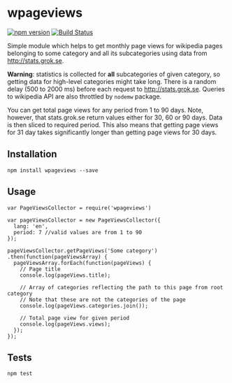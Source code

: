 # wpageviews
[![npm version](https://badge.fury.io/js/wpageviews.svg)](https://badge.fury.io/js/wpageviews)
[![Build Status](https://travis-ci.org/variar/wpageviews.svg)](https://travis-ci.org/variar/wpageviews)

Simple module which helps to get monthly page views for wikipedia pages
belonging to some category and all its subcategories using data from http://stats.grok.se.

**Warning**: statistics is collected for **all** subcategories of given
category, so getting data for high-level categories might take long. There is a random delay (500 to 2000 ms) before each request to  http://stats.grok.se.
Queries to wikipedia API are also throttled by `nodemw` package.

You can get total page views for any period from 1 to 90 days. Note, however,
that stats.grok.se return values either for 30, 60 or 90 days. Data is then
sliced to required period. This also means that getting page views for 31 day
takes significantly longer than getting page views for 30 days.


## Installation

    npm install wpageviews --save

## Usage

    var PageViewsCollector = require('wpageviews')

    var pageViewsCollector = new PageViewsCollector({
      lang: 'en',
      period: 7 //valid values are from 1 to 90
    });

    pageViewsCollector.getPageViews('Some category')
    .then(function(pageViewsArray) {
      pageViewsArray.forEach(function(pageViews) {
        // Page title
        console.log(pageViews.title);

        // Array of categories reflecting the path to this page from root category
        // Note that these are not the categories of the page
        console.log(pageViews.categories.join());

        // Total page view for given period
        console.log(pageViews.views);
      });
    });

## Tests

    npm test
